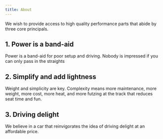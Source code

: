 ```yaml
---
title: About
---
```



We wish to provide access to high quality performance parts that abide by three
core principals.

<h2>1. Power is a band-aid</h2>

Power is a band-aid for poor setup and driving. Nobody is impressed if you can
only pass in the straights

<h2>2. Simplify and add lightness</h2>

Weight and simplicity are key. Complexity means more maintenance, more weight,
more cost, more heat, and more futzing at the track that reduces seat time and
fun.

<h2>3. Driving delight</h2>

We believe in a car that reinvigorates the idea of driving delight at an 
affordable price.

